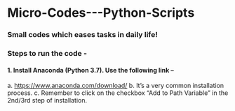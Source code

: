 # Micro-Codes---Python-Scripts

### Small codes which eases tasks in daily life!

### Steps to run the code - 

#### 1.	Install Anaconda (Python 3.7). Use the following link – 
a.	https://www.anaconda.com/download/
b.	It’s a very common installation process. 
c. Remember to click on the checkbox “Add to Path Variable” in the 2nd/3rd step of installation.


